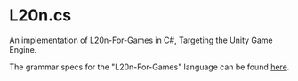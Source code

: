 # L20n.cs

An implementation of L20n-For-Games in C#, Targeting the Unity Game Engine.

The grammar specs for the "L20n-For-Games" language can be found [here](https://github.com/GlenDC/L20n/blob/master/design/l20n-specs.md).
